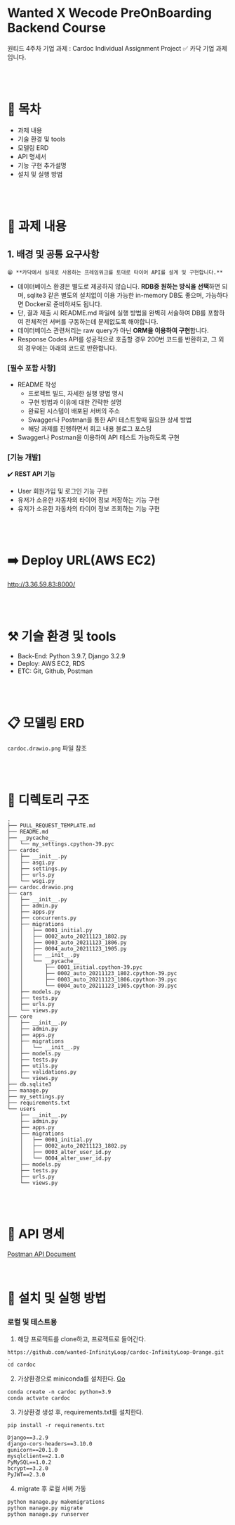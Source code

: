 # Wanted X Wecode PreOnBoarding Backend Course

원티드 4주차 기업 과제 :  Cardoc Individual Assignment Project
✅ 카닥 기업 과제입니다.

<br>
<br>


# 🔖 목차
- 과제 내용
- 기술 환경 및 tools
- 모델링 ERD
- API 명세서
- 기능 구현 추가설명
- 설치 및 실행 방법


<br>
<br>

# 📖 과제 내용    

## 1. 배경 및 공통 요구사항

<aside>
    
> 
    😁 **카닥에서 실제로 사용하는 프레임워크를 토대로 타이어 API를 설계 및 구현합니다.**

</aside>

- 데이터베이스 환경은 별도로 제공하지 않습니다.
 **RDB중 원하는 방식을 선택**하면 되며, sqlite3 같은 별도의 설치없이 이용 가능한 in-memory DB도 좋으며, 가능하다면 Docker로 준비하셔도 됩니다.
- 단, 결과 제출 시 README.md 파일에 실행 방법을 완벽히 서술하여 DB를 포함하여 전체적인 서버를 구동하는데 문제없도록 해야합니다.
- 데이터베이스 관련처리는 raw query가 아닌 **ORM을 이용하여 구현**합니다.
- Response Codes API를 성공적으로 호출할 경우 200번 코드를 반환하고, 그 외의 경우에는 아래의 코드로 반환합니다.

### **[필수 포함 사항]**

- README 작성
    - 프로젝트 빌드, 자세한 실행 방법 명시
    - 구현 방법과 이유에 대한 간략한 설명
    - 완료된 시스템이 배포된 서버의 주소
    - Swagger나 Postman을 통한 API 테스트할때 필요한 상세 방법
    - 해당 과제를 진행하면서 회고 내용 블로그 포스팅
- Swagger나 Postman을 이용하여 API 테스트 가능하도록 구현



### **[기능 개발]**

✔️ **REST API 기능**

- User 회원가입 및 로그인 기능 구현
- 유저가 소유한 자동차의 타이어 정보 저장하는 기능 구현
- 유저가 소유한 자동차의 타이어 정보 조회하는 기능 구현

<br>
<br>

# ➡️ Deploy URL(AWS EC2)

http://3.36.59.83:8000/

<br>
<br>

# ⚒️ 기술 환경 및 tools
- Back-End: Python 3.9.7, Django 3.2.9
- Deploy: AWS EC2, RDS
- ETC: Git, Github, Postman

<br>
<br>

# 📋 모델링 ERD

`cardoc.drawio.png` 파일 참조

<br>
<br>

# 🌲 디렉토리 구조
```
.
├── PULL_REQUEST_TEMPLATE.md
├── README.md
├── __pycache__
│   └── my_settings.cpython-39.pyc
├── cardoc
│   ├── __init__.py
│   ├── asgi.py
│   ├── settings.py
│   ├── urls.py
│   └── wsgi.py
├── cardoc.drawio.png
├── cars
│   ├── __init__.py
│   ├── admin.py
│   ├── apps.py
│   ├── concurrents.py
│   ├── migrations
│   │   ├── 0001_initial.py
│   │   ├── 0002_auto_20211123_1802.py
│   │   ├── 0003_auto_20211123_1806.py
│   │   ├── 0004_auto_20211123_1905.py
│   │   ├── __init__.py
│   │   └── __pycache__
│   │       ├── 0001_initial.cpython-39.pyc
│   │       ├── 0002_auto_20211123_1802.cpython-39.pyc
│   │       ├── 0003_auto_20211123_1806.cpython-39.pyc
│   │       └── 0004_auto_20211123_1905.cpython-39.pyc
│   ├── models.py
│   ├── tests.py
│   ├── urls.py
│   └── views.py
├── core
│   ├── __init__.py
│   ├── admin.py
│   ├── apps.py
│   ├── migrations
│   │   └── __init__.py
│   ├── models.py
│   ├── tests.py
│   ├── utils.py
│   ├── validations.py
│   └── views.py
├── db.sqlite3
├── manage.py
├── my_settings.py
├── requirements.txt
└── users
    ├── __init__.py
    ├── admin.py
    ├── apps.py
    ├── migrations
    │   ├── 0001_initial.py
    │   ├── 0002_auto_20211123_1802.py
    │   ├── 0003_alter_user_id.py
    │   └── 0004_alter_user_id.py
    ├── models.py
    ├── tests.py
    ├── urls.py
    └── views.py
```

<br>
<br>

# 🔖 API 명세

[Postman API Document](https://documenter.getpostman.com/view/17231503/UVJZndcH)

<br>

# 🔖 설치 및 실행 방법

### 로컬 및 테스트용
1. 해당 프로젝트를 clone하고, 프로젝트로 들어간다.
```
https://github.com/wanted-InfinityLoop/cardoc-InfinityLoop-Orange.git .
cd cardoc
```

2. 가상환경으로 miniconda를 설치한다. [Go](https://docs.conda.io/en/latest/miniconda.html)

```
conda create -n cardoc python=3.9
conda actvate cardoc
```   

3. 가상환경 생성 후, requirements.txt를 설치한다.

```
pip install -r requirements.txt

Django==3.2.9
django-cors-headers==3.10.0
gunicorn==20.1.0
mysqlclient==2.1.0
PyMySQL==1.0.2
bcrypt==3.2.0
PyJWT==2.3.0

```


4. migrate 후 로컬 서버 가동
```
python manage.py makemigrations
python manage.py migrate
python manage.py runserver
```



